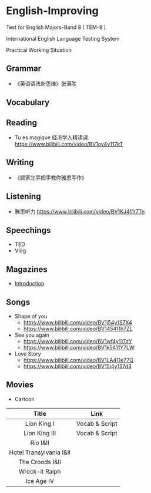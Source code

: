 # English-Improving

Test for English Majors-Band 8 ( TEM-8 )

International English Language Testing System

Practical Working Situation

## Grammar
- 《英语语法新思维》张满胜

## Vocabulary

## Reading
- Tu es magique 经济学人精读课 https://www.bilibili.com/video/BV1oy4y117kT

## Writing
- 《顾家北手把手教你雅思写作》

## Listening
- 雅思听力  https://www.bilibili.com/video/BV1KJ411r7Tn

## Speechings
- TED
- Vlog

## Magazines
- [Introduction](Magazine)

## Songs
- Shape of you
  - https://www.bilibili.com/video/BV1j54y1S7X4
  - https://www.bilibili.com/video/BV145411h7ZL
- See you again
  - https://www.bilibili.com/video/BV1wf4y117zY
  - https://www.bilibili.com/video/BV1k5411Y7LW
- Love Story
  - https://www.bilibili.com/video/BV1LA411e77Q
  - https://www.bilibili.com/video/BV15i4y137d3

## Movies
- Cartoon

| Title | Link |
| :---:| :---: |
| Lion King Ⅰ | Vocab & Script |
|Lion King Ⅲ | Vocab & Script |
| Rio Ⅰ&Ⅱ|
| Hotel Transylvania Ⅰ&Ⅱ |
|The Croods Ⅰ&Ⅱ |
|Wreck-it Ralph |
|Ice Age Ⅳ |

